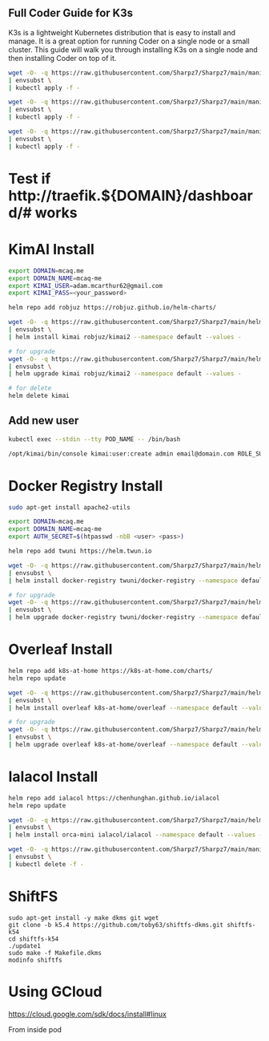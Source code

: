 ## Full Coder Guide for K3s

K3s is a lightweight Kubernetes distribution that is easy to install and manage. It is a great option for running Coder on a single node or a small cluster. This guide will walk you through installing K3s on a single node and then installing Coder on top of it.


```bash
wget -O- -q https://raw.githubusercontent.com/Sharpz7/Sharpz7/main/manifests/traefik/traefig-config.yaml \
| envsubst \
| kubectl apply -f -
```

```bash
wget -O- -q https://raw.githubusercontent.com/Sharpz7/Sharpz7/main/manifests/traefik/dashboard-service.yaml \
| envsubst \
| kubectl apply -f -
```

```bash
wget -O- -q https://raw.githubusercontent.com/Sharpz7/Sharpz7/main/manifests/traefik/dashboard-ingress.yaml \
| envsubst \
| kubectl apply -f -
```

# Test if http://traefik.${DOMAIN}/dashboard/# works




# KimAI Install

```bash
export DOMAIN=mcaq.me
export DOMAIN_NAME=mcaq-me
export KIMAI_USER=adam.mcarthur62@gmail.com
export KIMAI_PASS=<your_password>
```

```bash
helm repo add robjuz https://robjuz.github.io/helm-charts/

wget -O- -q https://raw.githubusercontent.com/Sharpz7/Sharpz7/main/helm/kimai.yaml \
| envsubst \
| helm install kimai robjuz/kimai2 --namespace default --values -

# for upgrade
wget -O- -q https://raw.githubusercontent.com/Sharpz7/Sharpz7/main/helm/kimai.yaml \
| envsubst \
| helm upgrade kimai robjuz/kimai2 --namespace default --values -

# for delete
helm delete kimai
```

## Add new user

```bash
kubectl exec --stdin --tty POD_NAME -- /bin/bash

/opt/kimai/bin/console kimai:user:create admin email@domain.com ROLE_SUPER_ADMIN password
```

# Docker Registry Install


```bash
sudo apt-get install apache2-utils

export DOMAIN=mcaq.me
export DOMAIN_NAME=mcaq-me
export AUTH_SECRET=$(htpasswd -nbB <user> <pass>)
```

```bash
helm repo add twuni https://helm.twun.io

wget -O- -q https://raw.githubusercontent.com/Sharpz7/Sharpz7/main/helm/docker-registry.yaml \
| envsubst \
| helm install docker-registry twuni/docker-registry --namespace default --values -

# for upgrade
wget -O- -q https://raw.githubusercontent.com/Sharpz7/Sharpz7/main/helm/docker-registry.yaml \
| envsubst \
| helm upgrade docker-registry twuni/docker-registry --namespace default --values -
```

# Overleaf Install

```bash
helm repo add k8s-at-home https://k8s-at-home.com/charts/
helm repo update

wget -O- -q https://raw.githubusercontent.com/Sharpz7/Sharpz7/main/helm/overleaf.yaml \
| envsubst \
| helm install overleaf k8s-at-home/overleaf --namespace default --values -

# for upgrade
wget -O- -q https://raw.githubusercontent.com/Sharpz7/Sharpz7/main/helm/overleaf.yaml \
| envsubst \
| helm upgrade overleaf k8s-at-home/overleaf --namespace default --values -
```

# Ialacol Install

```bash
helm repo add ialacol https://chenhunghan.github.io/ialacol
helm repo update

wget -O- -q https://raw.githubusercontent.com/Sharpz7/Sharpz7/main/helm/ialacol.yaml \
| envsubst \
| helm install orca-mini ialacol/ialacol --namespace default --values -

wget -O- -q https://raw.githubusercontent.com/Sharpz7/Sharpz7/main/manifests/ialacol/ingress.yml \
| envsubst \
| kubectl delete -f -
```

# ShiftFS

```
sudo apt-get install -y make dkms git wget
git clone -b k5.4 https://github.com/toby63/shiftfs-dkms.git shiftfs-k54
cd shiftfs-k54
./update1
sudo make -f Makefile.dkms
modinfo shiftfs
```

# Using GCloud

https://cloud.google.com/sdk/docs/install#linux

From inside pod